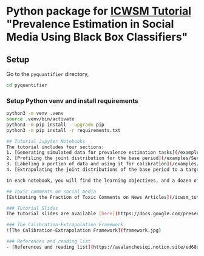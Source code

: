 # Python package for [ICWSM Tutorial](https://avalanchesiqi.github.io/prevalence-estimation-tutorial/) "Prevalence Estimation in Social Media Using Black Box Classifiers"

## Setup
Go to the `pyquantifier` directory,
```bash
cd pyquantifier
```

### Setup Python venv and install requirements
```bash
python3 -m venv .venv
source .venv/bin/activate
python3 -m pip install --upgrade pip
python3 -m pip install -r requirements.txt

## Tutorial Jupyter Notebooks
The tutorial includes four sections:
1. [Generating simulated data for prevalence estimation tasks](/examples/Sec0-Data-Generating.ipynb)
2. [Profiling the joint distribution for the base period](/examples/Sec1-Joint-Distribution-And-Naive-Approach.ipynb)
3. [Labeling a portion of data and using it for calibration](/examples/Sec2-Labeled-Sample-To-Calibration%20.ipynb)
4. [Extrapolating the joint distributions of the base period to a target period](/examples/Sec3-Extrapolating-To-Target-Dataset-Joint-Distribution.ipynb)

In each notebook, you will find the learning objectives, and a dozen of TODO code cells that we expect you to complete.

## Toxic comments on social media
[Estimating the Fraction of Toxic Comments on News Articles](/icwsm_tutorial/Toxicity-Calibrate-Extrapolate.ipynb)

### Tutorial Slides
The tutorial slides are available [here](https://docs.google.com/presentation/d/1_-hpHB2aZb8Cu5QUfRwEHWEAJX3AYnVnIEKu33RK0w0/edit?usp=sharing).

### The Calibration-Extrapolation Framework
![The Calibration-Extrapolation Framework](framework.jpg)

### References and reading list
- [References and reading list](https://avalanchesiqi.notion.site/ed68d0b0d08942da9272556548adb82f?v=eeab4969721049419939a84d9867172c)
